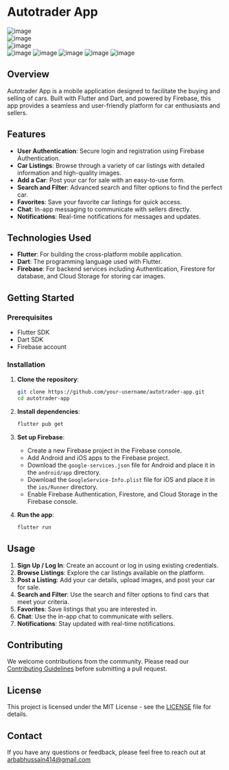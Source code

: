 # Autotrader App

![image](https://github.com/arbabhussain7/Autotrader/assets/135390371/62b0dbfc-bb7e-472f-90b5-138b69df1d66)    
![image](https://github.com/arbabhussain7/Autotrader/assets/135390371/b53694d1-50d5-4c89-a539-549b8ad5203d)    
![image](https://github.com/arbabhussain7/Autotrader/assets/135390371/25a1bdc6-8bc9-46e5-843f-ed7387781145)   
![image](https://github.com/arbabhussain7/Autotrader/assets/135390371/939514f7-d4b8-4cb4-b83a-1c11833a3542)
![image](https://github.com/arbabhussain7/Autotrader/assets/135390371/abfe48bf-0036-48f1-b9d0-3f71013a40d7)
![image](https://github.com/arbabhussain7/Autotrader/assets/135390371/3e3e1129-90bb-4ad9-933c-f59c6f07155b)
![image](https://github.com/arbabhussain7/Autotrader/assets/135390371/d8f0cd67-f767-4913-aed2-a95deb29da75)
![image](https://github.com/arbabhussain7/Autotrader/assets/135390371/8ebc20e9-f53b-4243-a2a0-6b20617daf0e)








## Overview

Autotrader App is a mobile application designed to facilitate the buying and selling of cars. Built with Flutter and Dart, and powered by Firebase, this app provides a seamless and user-friendly platform for car enthusiasts and sellers.

## Features

- **User Authentication**: Secure login and registration using Firebase Authentication.
- **Car Listings**: Browse through a variety of car listings with detailed information and high-quality images.
- **Add a Car**: Post your car for sale with an easy-to-use form.
- **Search and Filter**: Advanced search and filter options to find the perfect car.
- **Favorites**: Save your favorite car listings for quick access.
- **Chat**: In-app messaging to communicate with sellers directly.
- **Notifications**: Real-time notifications for messages and updates.

## Technologies Used

- **Flutter**: For building the cross-platform mobile application.
- **Dart**: The programming language used with Flutter.
- **Firebase**: For backend services including Authentication, Firestore for database, and Cloud Storage for storing car images.

## Getting Started

### Prerequisites

- Flutter SDK
- Dart SDK
- Firebase account

### Installation

1. **Clone the repository**:
    ```bash
    git clone https://github.com/your-username/autotrader-app.git
    cd autotrader-app
    ```

2. **Install dependencies**:
    ```bash
    flutter pub get
    ```

3. **Set up Firebase**:
    - Create a new Firebase project in the Firebase console.
    - Add Android and iOS apps to the Firebase project.
    - Download the `google-services.json` file for Android and place it in the `android/app` directory.
    - Download the `GoogleService-Info.plist` file for iOS and place it in the `ios/Runner` directory.
    - Enable Firebase Authentication, Firestore, and Cloud Storage in the Firebase console.

4. **Run the app**:
    ```bash
    flutter run
    ```

## Usage

1. **Sign Up / Log In**: Create an account or log in using existing credentials.
2. **Browse Listings**: Explore the car listings available on the platform.
3. **Post a Listing**: Add your car details, upload images, and post your car for sale.
4. **Search and Filter**: Use the search and filter options to find cars that meet your criteria.
5. **Favorites**: Save listings that you are interested in.
6. **Chat**: Use the in-app chat to communicate with sellers.
7. **Notifications**: Stay updated with real-time notifications.

## Contributing

We welcome contributions from the community. Please read our [Contributing Guidelines](link-to-contributing-guidelines) before submitting a pull request.

## License

This project is licensed under the MIT License - see the [LICENSE](LICENSE) file for details.

## Contact

If you have any questions or feedback, please feel free to reach out at [arbabhussain414@gmail.com](arbabhussain414@gmail.com)

